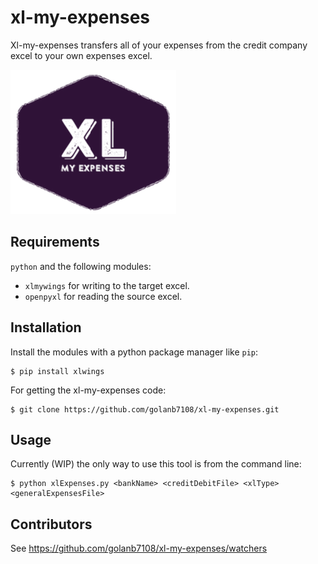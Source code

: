 # xl-my-expenses

Xl-my-expenses transfers all of your expenses from the credit company excel
to your own expenses excel.

![xl-my-expenses](https://github.com/golanb7108/xl-my-expenses/blob/master/periphery/logo.png)

## Requirements

`python` and the following modules:

- `xlmywings` for writing to the target excel.
- `openpyxl` for reading the source excel.

## Installation

Install the modules with a python package manager
like `pip`:

    $ pip install xlwings

For getting the xl-my-expenses code:

    $ git clone https://github.com/golanb7108/xl-my-expenses.git

## Usage

Currently (WIP) the only way to use this tool is from the command line:

    $ python xlExpenses.py <bankName> <creditDebitFile> <xlType> <generalExpensesFile>

## Contributors

See https://github.com/golanb7108/xl-my-expenses/watchers
